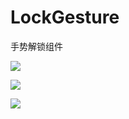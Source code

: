 # LockGesture
手势解锁组件


![](https://github.com/vxiaofengs/LockGesture/blob/master/demo.gif)

![](https://github.com/vxiaofengs/LockGesture/blob/master/jpg1.png)

![](https://github.com/vxiaofengs/LockGesture/blob/master/jpg2.jpg)

